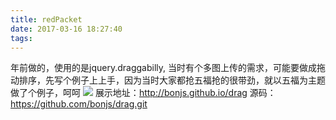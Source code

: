 ```yaml
---
title: redPacket
date: 2017-03-16 18:27:40
tags:
---
```

年前做的，使用的是jquery.draggabilly, 当时有个多图上传的需求，可能要做成拖动排序，先写个例子上上手，因为当时大家都抢五福抢的很带劲，就以五福为主题做了个例子，呵呵
<img src="/image/redPacket.gif">
展示地址：http://bonjs.github.io/drag
源码：https://github.com/bonjs/drag.git

